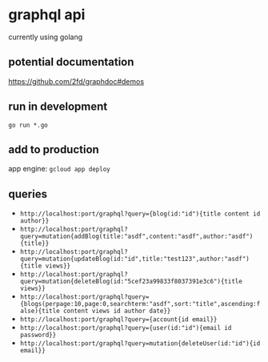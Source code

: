# graphql api

currently using golang

## potential documentation

https://github.com/2fd/graphdoc#demos

## run in development

`go run *.go`

## add to production

app engine: `gcloud app deploy`

## queries

- `http://localhost:port/graphql?query={blog(id:"id"){title content id author}}`
- `http://localhost:port/graphql?query=mutation{addBlog(title:"asdf",content:"asdf",author:"asdf"){title}}`
- `http://localhost:port/graphql?query=mutation{updateBlog(id:"id",title:"test123",author:"asdf"){title views}}`
- `http://localhost:port/graphql?query=mutation{deleteBlog(id:"5cef23a99833f8037391e3c6"){title views}}`
- `http://localhost:port/graphql?query={blogs(perpage:10,page:0,searchterm:"asdf",sort:"title",ascending:false){title content views id author date}}`
- `http://localhost:port/graphql?query={account{id email}}`
- `http://localhost:port/graphql?query={user(id:"id"){email id password}}`
- `http://localhost:port/graphql?query=mutation{deleteUser(id:"id"){id email}}`
